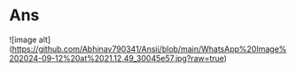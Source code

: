 # Ans
![image alt] (https://github.com/Abhinav790341/Ansii/blob/main/WhatsApp%20Image%202024-09-12%20at%2021.12.49_30045e57.jpg?raw=true)
